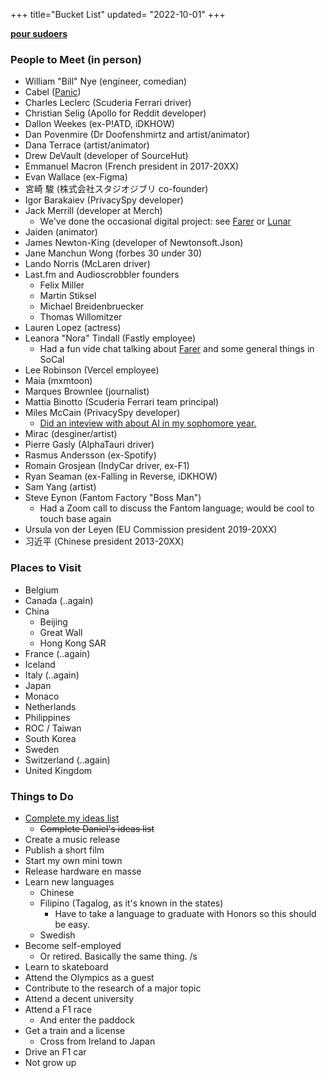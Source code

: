 +++
title="Bucket List"
updated= "2022-10-01"
+++

**[pour sudoers](https://github.com/doamatto/maatt.fr/edit/main/content/bucket.md)**

### People to Meet (in person)
- William "Bill" Nye (engineer, comedian)
- Cabel ([Panic](https://panic.com))
- Charles Leclerc (Scuderia Ferrari driver)
- Christian Selig (Apollo for Reddit developer)
- Dallon Weekes (ex-P!ATD, iDKHOW)
- Dan Povenmire (Dr Doofenshmirtz and artist/animator)
- Dana Terrace (artist/animator)
- Drew DeVault (developer of SourceHut)
- Emmanuel Macron (French president in 2017-20XX)
- Evan Wallace (ex-Figma)
- 宮崎 駿 (株式会社スタジオジブリ co-founder)
- Igor Barakaiev (PrivacySpy developer)
- Jack Merrill (developer at Merch)
  - We've done the occasional digital project: see [Farer](https://farer.group) or [Lunar](https://github.com/designbylunar)
- Jaiden (animator)
- James Newton-King (developer of Newtonsoft.Json)
- Jane Manchun Wong (forbes 30 under 30)
- Lando Norris (McLaren driver)
- Last.fm and Audioscrobbler founders
  - Felix Miller
  - Martin Stiksel
  - Michael Breidenbruecker
  - Thomas Willomitzer 
- Lauren Lopez (actress)
- Leanora "Nora" Tindall (Fastly employee)
  - Had a fun vide chat talking about [Farer](https://farer.group) and some general things in SoCal
- Lee Robinson (Vercel employee)
- Maia (mxmtoon)
- Marques Brownlee (journalist)
- Mattia Binotto (Scuderia Ferrari team principal)
- Miles McCain (PrivacySpy developer)
  - [Did an inteview with about AI in my sophomore year.](https://edu.doamatto.xyz/interview-with-miles)
- Mirac (desginer/artist)
- Pierre Gasly (AlphaTauri driver)
- Rasmus Andersson (ex-Spotify)
- Romain Grosjean (IndyCar driver, ex-F1)
- Ryan Seaman (ex-Falling in Reverse, iDKHOW)
- Sam Yang (artist)
- Steve Eynon (Fantom Factory "Boss Man")
  - Had a Zoom call to discuss the Fantom language; would be cool to touch base again
- Ursula von der Leyen (EU Commission president 2019-20XX)
- 习近平 (Chinese president 2013-20XX)

### Places to Visit
- Belgium
- Canada (..again)
- China
  - Beijing
  - Great Wall
  - Hong Kong SAR
- France (..again)
- Iceland
- Italy (..again)
- Japan
- Monaco
- Netherlands
- Philippines
- ROC / Taiwan
- South Korea
- Sweden
- Switzerland (..again)
- United Kingdom

### Things to Do
- [Complete my ideas list](/ideas.md)
  - ~~Complete Daniel's ideas list~~
- Create a music release
- Publish a short film
- Start my own mini town
- Release hardware en masse
- Learn new languages
  - Chinese
  - Filipino (Tagalog, as it's known in the states)
    - Have to take a language to graduate with Honors so this should be easy.
  - Swedish
- Become self-employed
  - Or retired. Basically the same thing. /s
- Learn to skateboard
- Attend the Olympics as a guest
- Contribute to the research of a major topic
- Attend a decent university
- Attend a F1 race
  - And enter the paddock
- Get a train and a license
  - Cross from Ireland to Japan
- Drive an F1 car
- Not grow up
